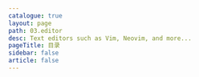 ```yaml
---
catalogue: true
layout: page
path: 03.editor
desc: Text editors such as Vim, Neovim, and more...
pageTitle: 目录
sidebar: false
article: false
---
```

